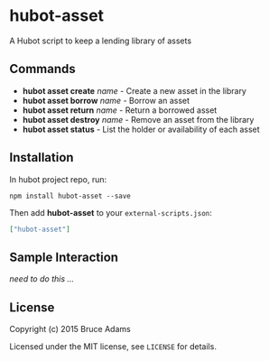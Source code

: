 # hubot-asset

A Hubot script to keep a lending library of assets

## Commands
* **hubot asset create** _name_ - Create a new asset in the library
* **hubot asset borrow** _name_ - Borrow an asset
* **hubot asset return** _name_ - Return a borrowed asset
* **hubot asset destroy** _name_ - Remove an asset from the library
* **hubot asset status** - List the holder or availability of each asset

## Installation

In hubot project repo, run:

`npm install hubot-asset --save`

Then add **hubot-asset** to your `external-scripts.json`:

```json
["hubot-asset"]
```

## Sample Interaction

_need to do this ..._

## License
Copyright (c) 2015 Bruce Adams

Licensed under the MIT license, see `LICENSE` for details.